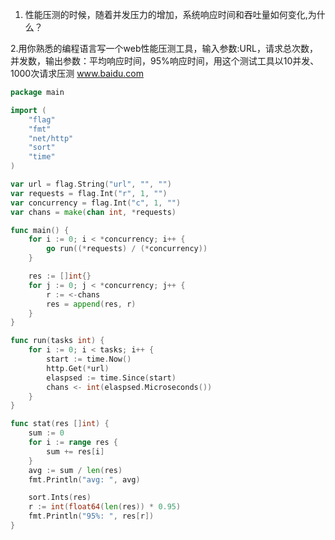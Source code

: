 1. 性能压测的时候，随着并发压力的增加，系统响应时间和吞吐量如何变化,为什么？


2.用你熟悉的编程语言写一个web性能压测工具，输入参数:URL，请求总次数，并发数，输出参数：平均响应时间，95%响应时间，用这个测试工具以10并发、1000次请求压测 www.baidu.com
```go
package main

import (
	"flag"
	"fmt"
	"net/http"
	"sort"
	"time"
)

var url = flag.String("url", "", "")
var requests = flag.Int("r", 1, "")
var concurrency = flag.Int("c", 1, "")
var chans = make(chan int, *requests)

func main() {
	for i := 0; i < *concurrency; i++ {
		go run((*requests) / (*concurrency))
	}

	res := []int{}
	for j := 0; j < *concurrency; j++ {
		r := <-chans
		res = append(res, r)
	}
}

func run(tasks int) {
	for i := 0; i < tasks; i++ {
		start := time.Now()
		http.Get(*url)
		elaspsed := time.Since(start)
		chans <- int(elaspsed.Microseconds())
	}
}

func stat(res []int) {
	sum := 0
	for i := range res {
		sum += res[i]
	}
	avg := sum / len(res)
	fmt.Println("avg: ", avg)

	sort.Ints(res)
	r := int(float64(len(res)) * 0.95)
	fmt.Println("95%: ", res[r])
}
```
